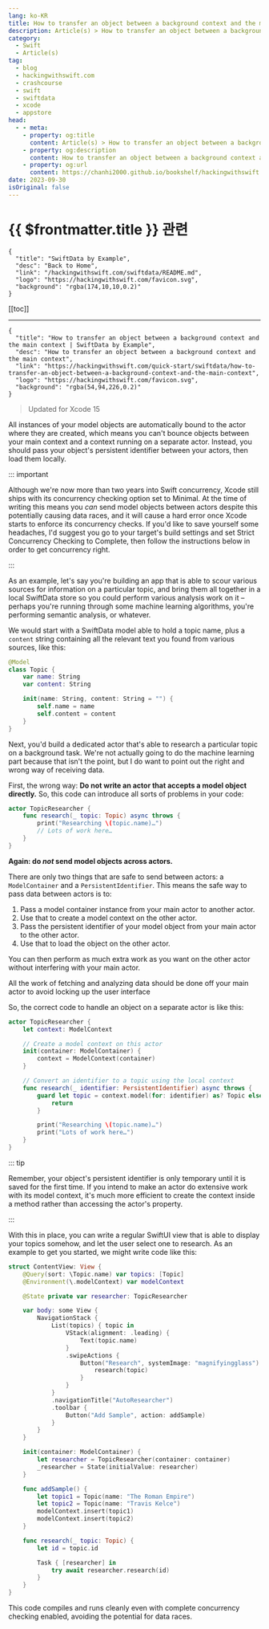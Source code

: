 ```yaml
---
lang: ko-KR
title: How to transfer an object between a background context and the main context
description: Article(s) > How to transfer an object between a background context and the main context
category:
  - Swift
  - Article(s)
tag: 
  - blog
  - hackingwithswift.com
  - crashcourse
  - swift
  - swiftdata
  - xcode
  - appstore
head:
  - - meta:
    - property: og:title
      content: Article(s) > How to transfer an object between a background context and the main context
    - property: og:description
      content: How to transfer an object between a background context and the main context
    - property: og:url
      content: https://chanhi2000.github.io/bookshelf/hackingwithswift.com/swiftdata/how-to-transfer-an-object-between-a-background-context-and-the-main-context.html
date: 2023-09-30
isOriginal: false
---
```


# {{ $frontmatter.title }} 관련

```component VPCard
{
  "title": "SwiftData by Example",
  "desc": "Back to Home",
  "link": "/hackingwithswift.com/swiftdata/README.md",
  "logo": "https://hackingwithswift.com/favicon.svg",
  "background": "rgba(174,10,10,0.2)"
}
```

[[toc]]

---

```component VPCard
{
  "title": "How to transfer an object between a background context and the main context | SwiftData by Example",
  "desc": "How to transfer an object between a background context and the main context",
  "link": "https://hackingwithswift.com/quick-start/swiftdata/how-to-transfer-an-object-between-a-background-context-and-the-main-context", 
  "logo": "https://hackingwithswift.com/favicon.svg",
  "background": "rgba(54,94,226,0.2)"
}
```

> Updated for Xcode 15

All instances of your model objects are automatically bound to the actor where they are created, which means you can't bounce objects between your main context and a context running on a separate actor. Instead, you should pass your object's persistent identifier between your actors, then load them locally.

::: important

Although we're now more than two years into Swift concurrency, Xcode still ships with its concurrency checking option set to Minimal. At the time of writing this means you _can_ send model objects between actors despite this potentially causing data races, and it will cause a hard error once Xcode starts to enforce its concurrency checks. If you'd like to save yourself some headaches, I'd suggest you go to your target's build settings and set Strict Concurrency Checking to Complete, then follow the instructions below in order to get concurrency right.

:::

As an example, let's say you're building an app that is able to scour various sources for information on a particular topic, and bring them all together in a local SwiftData store so you could perform various analysis work on it – perhaps you're running through some machine learning algorithms, you're performing semantic analysis, or whatever. 

We would start with a SwiftData model able to hold a topic name, plus a `content` string containing all the relevant text you found from various sources, like this:

```swift
@Model
class Topic {
    var name: String
    var content: String

    init(name: String, content: String = "") {
        self.name = name
        self.content = content
    }
}
```

Next, you'd build a dedicated actor that's able to research a particular topic on a background task. We're not actually going to do the machine learning part because that isn't the point, but I do want to point out the right and wrong way of receiving data.

First, the wrong way: **Do not write an actor that accepts a model object directly.** So, this code can introduce all sorts of problems in your code:

```swift
actor TopicResearcher {
    func research(_ topic: Topic) async throws {
        print("Researching \(topic.name)…")
        // Lots of work here…
    }
}
```

**Again: do _not_ send model objects across actors.**

There are only two things that are safe to send between actors: a `ModelContainer` and a `PersistentIdentifier`. This means the safe way to pass data between actors is to:

1. Pass a model container instance from your main actor to another actor.
2. Use that to create a model context on the other actor.
3. Pass the persistent identifier of your model object from your main actor to the other actor.
4. Use that to load the object on the other actor.

You can then perform as much extra work as you want on the other actor without interfering with your main actor.

All the work of fetching and analyzing data should be done off your main actor to avoid locking up the user interface 

So, the correct code to handle an object on a separate actor is like this:

```swift
actor TopicResearcher {
    let context: ModelContext

    // Create a model context on this actor
    init(container: ModelContainer) {
        context = ModelContext(container)
    }

    // Convert an identifier to a topic using the local context
    func research(_ identifier: PersistentIdentifier) async throws {
        guard let topic = context.model(for: identifier) as? Topic else {
            return
        }

        print("Researching \(topic.name)…")
        print("Lots of work here…")
    }
}
```

::: tip

Remember, your object's persistent identifier is only temporary until it is saved for the first time. If you intend to make an actor do extensive work with its model context, it's much more efficient to create the context inside a method rather than accessing the actor's property.

:::

With this in place, you can write a regular SwiftUI view that is able to display your topics somehow, and let the user select one to research. As an example to get you started, we might write code like this:

```swift
struct ContentView: View {
    @Query(sort: \Topic.name) var topics: [Topic]
    @Environment(\.modelContext) var modelContext

    @State private var researcher: TopicResearcher

    var body: some View {
        NavigationStack {
            List(topics) { topic in
                VStack(alignment: .leading) {
                    Text(topic.name)
                }
                .swipeActions {
                    Button("Research", systemImage: "magnifyingglass") {
                        research(topic)
                    }
                }
            }
            .navigationTitle("AutoResearcher")
            .toolbar {
                Button("Add Sample", action: addSample)
            }
        }
    }

    init(container: ModelContainer) {
        let researcher = TopicResearcher(container: container)
        _researcher = State(initialValue: researcher)
    }

    func addSample() {
        let topic1 = Topic(name: "The Roman Empire")
        let topic2 = Topic(name: "Travis Kelce")
        modelContext.insert(topic1)
        modelContext.insert(topic2)
    }

    func research(_ topic: Topic) {
        let id = topic.id

        Task { [researcher] in
            try await researcher.research(id)
        }
    }
}
```

This code compiles and runs cleanly even with complete concurrency checking enabled, avoiding the potential for data races.

